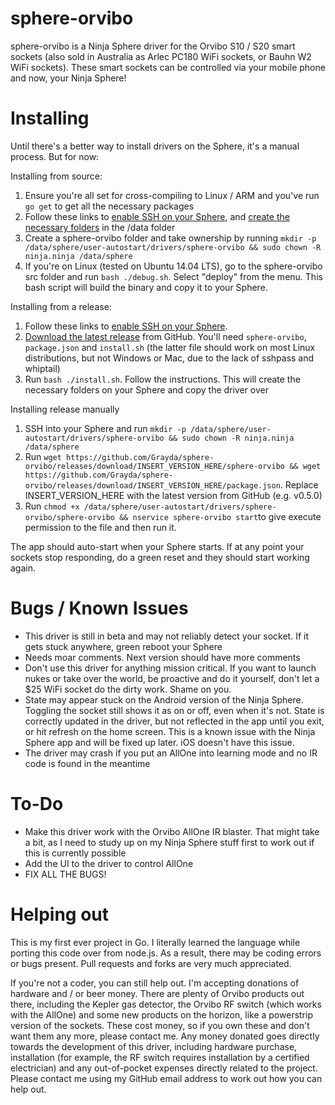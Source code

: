 sphere-orvibo
=============

sphere-orvibo is a Ninja Sphere driver for the Orvibo S10 / S20 smart sockets (also sold in Australia as Arlec PC180 WiFi sockets, or Bauhn W2 WiFi sockets). These smart sockets can be controlled via your mobile phone and now, your Ninja Sphere!

Installing
==========

Until there's a better way to install drivers on the Sphere, it's a manual process. But for now:

Installing from source:
 1. Ensure you're all set for cross-compiling to Linux / ARM and you've run `go get` to get all the necessary packages
 2. Follow these links to [enable SSH on your Sphere][1], and [create the necessary folders][2] in the /data folder
 3. Create a sphere-orvibo folder and take ownership by running `mkdir -p /data/sphere/user-autostart/drivers/sphere-orvibo && sudo chown -R ninja.ninja /data/sphere`
 4. If you're on Linux (tested on Ubuntu 14.04 LTS), go to the sphere-orvibo src folder and run `bash ./debug.sh`. Select "deploy" from the menu. This bash script will build the binary and copy it to your Sphere.

Installing from a release:
 1. Follow these links to [enable SSH on your Sphere][1].
 2. [Download the latest release][3] from GitHub. You'll need `sphere-orvibo`, `package.json` and `install.sh` (the latter file should work on most Linux distributions, but not Windows or Mac, due to the lack of sshpass and whiptail)
 3. Run `bash ./install.sh`. Follow the instructions. This will create the necessary folders on your Sphere and copy the driver over

Installing release manually
 1. SSH into your Sphere and run `mkdir -p /data/sphere/user-autostart/drivers/sphere-orvibo && sudo chown -R ninja.ninja /data/sphere`
 2. Run `wget https://github.com/Grayda/sphere-orvibo/releases/download/INSERT_VERSION_HERE/sphere-orvibo && wget https://github.com/Grayda/sphere-orvibo/releases/download/INSERT_VERSION_HERE/package.json`. Replace INSERT_VERSION_HERE with the latest version from GitHub (e.g. v0.5.0)
 3. Run `chmod +x /data/sphere/user-autostart/drivers/sphere-orvibo/sphere-orvibo && nservice sphere-orvibo start`to give execute permission to the file and then run it.

  [1]: https://developers.ninja/introduction/enable-ssh.html
  [2]: https://developers.ninja/introduction/directory-structure.html
  [3]: https://github.com/Grayda/sphere-orvibo/releases/latest
The app should auto-start when your Sphere starts. If at any point your sockets stop responding, do a green reset and they should start working again.

Bugs / Known Issues
===================

 - This driver is still in beta and may not reliably detect your socket. If it gets stuck anywhere, green reboot your Sphere
 - Needs moar comments. Next version should have more comments
 - Don't use this driver for anything mission critical. If you want to launch nukes or take over the world, be proactive and do it yourself, don't let a $25 WiFi socket do the dirty work. Shame on you.
 - State may appear stuck on the Android version of the Ninja Sphere. Toggling the socket still shows it as on or off, even when it's not. State is correctly updated in the driver, but not reflected in the app until you exit, or hit refresh on the home screen. This is a known issue with the Ninja Sphere app and will be fixed up later. iOS doesn't have this issue.
 - The driver may crash if you put an AllOne into learning mode and no IR code is found in the meantime

To-Do
=======

- Make this driver work with the Orvibo AllOne IR blaster. That might take a bit, as I need to study up on my Ninja Sphere stuff first to work out if this is currently possible
- Add the UI to the driver to control AllOne
- FIX ALL THE BUGS!

Helping out
===========

This is my first ever project in Go. I literally learned the language while porting this code over from node.js. As a result, there may be coding errors or bugs present. Pull requests and forks are very much appreciated.

If you're not a coder, you can still help out. I'm accepting donations of hardware and / or beer money. There are plenty of Orvibo products out there, including the Kepler gas detector, the Orvibo RF switch (which works with the AllOne) and some new products on the horizon, like a powerstrip version of the sockets. These cost money, so if you own these and don't want them any more, please contact me. Any money donated goes directly towards the development of this driver, including hardware purchase, installation (for example, the RF switch requires installation by a certified electrician) and any out-of-pocket expenses directly related to the project. Please contact me using my GitHub email address to work out how you can help out.
